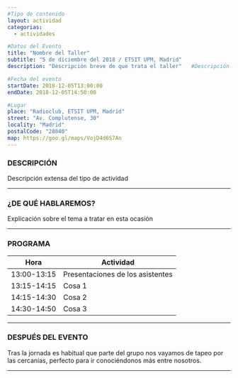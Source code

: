 ```yaml
---
#Tipo de contenido
layout: actividad
categorias:
  - actividades

#Datos del Evento
title: "Nombre del Taller"
subtitle: "5 de diciembre del 2018 / ETSIT UPM, Madrid"
description: "Descripción breve de que trata el taller"   #Descripción para el correo electrónico

#Fecha del evento
startDate: 2018-12-05T13:00:00
endDate: 2018-12-05T14:50:00

#Lugar
place: "Radioclub, ETSIT UPM, Madrid"
street: "Av. Complutense, 30"
locality: "Madrid"
postalCode: "28040"
map: https://goo.gl/maps/VojD4d6S7An
---
```


### DESCRIPCIÓN

Descripción extensa del tipo de actividad

---

### ¿DE QUÉ HABLAREMOS?

Explicación sobre el tema a tratar en esta ocasión

---

### PROGRAMA

| Hora | Actividad |
|---|---|
| 13:00-13:15   | Presentaciones de los asistentes  |
| 13:15-14:15   | Cosa 1 |
| 14:15-14:30   | Cosa 2 |
| 14:30-14:50   | Cosa 3 |

---

### DESPUÉS DEL EVENTO

Tras la jornada es habitual que parte del grupo nos vayamos de tapeo por las cercanías, perfecto para ir conociéndonos más entre nosotros.

---
